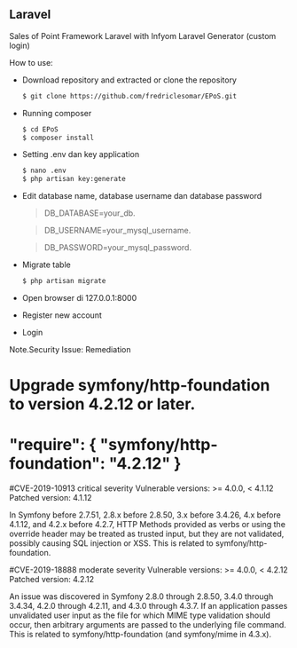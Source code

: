 ## Laravel

Sales of Point Framework Laravel with Infyom Laravel Generator (custom login)

How to use:
- Download repository and extracted or clone the repository
	```sh
	$ git clone https://github.com/fredriclesomar/EPoS.git
	```
- Running composer
	```sh
	$ cd EPoS
	$ composer install
	```
- Setting .env dan key application
	```sh
	$ nano .env
	$ php artisan key:generate
	```
- Edit database name, database username dan database password

	> DB_DATABASE=your_db.

 	> DB_USERNAME=your_mysql_username.
 	
	> DB_PASSWORD=your_mysql_password.

- Migrate table
	```sh
	$ php artisan migrate
	```

- Open browser di 127.0.0.1:8000
- Register new account
- Login

Note.Security Issue:
Remediation

Upgrade symfony/http-foundation to version 4.2.12 or later.
=====================================
"require": {
  "symfony/http-foundation": "4.2.12"
}
=====================================


#CVE-2019-10913
critical severity
Vulnerable versions: >= 4.0.0, < 4.1.12
Patched version: 4.1.12

In Symfony before 2.7.51, 2.8.x before 2.8.50, 3.x before 3.4.26, 4.x before 4.1.12, and 4.2.x before 4.2.7, HTTP Methods provided as verbs or using the override header may be treated as trusted input, but they are not validated, possibly causing SQL injection or XSS. This is related to symfony/http-foundation.


#CVE-2019-18888
moderate severity
Vulnerable versions: >= 4.0.0, < 4.2.12
Patched version: 4.2.12

An issue was discovered in Symfony 2.8.0 through 2.8.50, 3.4.0 through 3.4.34, 4.2.0 through 4.2.11, and 4.3.0 through 4.3.7. If an application passes unvalidated user input as the file for which MIME type validation should occur, then arbitrary arguments are passed to the underlying file command. This is related to symfony/http-foundation (and symfony/mime in 4.3.x).
